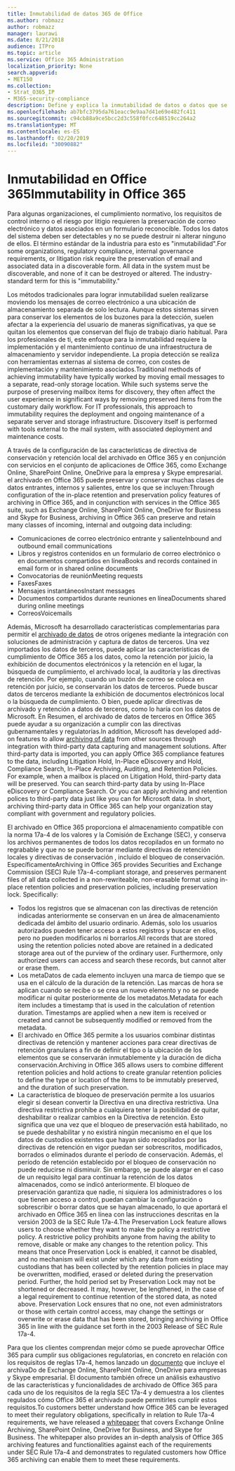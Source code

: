```yaml
---
title: Inmutabilidad de datos 365 de Office
ms.author: robmazz
author: robmazz
manager: laurawi
ms.date: 8/21/2018
audience: ITPro
ms.topic: article
ms.service: Office 365 Administration
localization_priority: None
search.appverid:
- MET150
ms.collection:
- Strat_O365_IP
- M365-security-compliance
description: Define y explica la inmutabilidad de datos o datos que se deben poder detectar y no se pueden destruir ni modificar.
ms.openlocfilehash: ab7bfc3795da761eacc9e9aa7d41e69e482fc411
ms.sourcegitcommit: c94cb88a9ce5bcc2d3c558f0fcc648519cc264a2
ms.translationtype: MT
ms.contentlocale: es-ES
ms.lasthandoff: 02/20/2019
ms.locfileid: "30090882"
---
```

# <a name="immutability-in-office-365"></a><span data-ttu-id="de270-103">Inmutabilidad en Office 365</span><span class="sxs-lookup"><span data-stu-id="de270-103">Immutability in Office 365</span></span>
<span data-ttu-id="de270-p101">Para algunas organizaciones, el cumplimiento normativo, los requisitos de control interno o el riesgo por litigio requieren la preservación de correo electrónico y datos asociados en un formulario reconocible. Todos los datos del sistema deben ser detectables y no se puede destruir ni alterar ninguno de ellos. El término estándar de la industria para esto es "inmutabilidad".</span><span class="sxs-lookup"><span data-stu-id="de270-p101">For some organizations, regulatory compliance, internal governance requirements, or litigation risk require the preservation of email and associated data in a discoverable form. All data in the system must be discoverable, and none of it can be destroyed or altered. The industry-standard term for this is "immutability."</span></span> 

<span data-ttu-id="de270-p102">Los métodos tradicionales para lograr inmutabilidad suelen realizarse moviendo los mensajes de correo electrónico a una ubicación de almacenamiento separada de solo lectura. Aunque estos sistemas sirven para conservar los elementos de los buzones para la detección, suelen afectar a la experiencia del usuario de maneras significativas, ya que se quitan los elementos que conservan del flujo de trabajo diario habitual. Para los profesionales de ti, este enfoque para la inmutabilidad requiere la implementación y el mantenimiento continuo de una infraestructura de almacenamiento y servidor independiente. La propia detección se realiza con herramientas externas al sistema de correo, con costes de implementación y mantenimiento asociados.</span><span class="sxs-lookup"><span data-stu-id="de270-p102">Traditional methods of achieving immutability have typically worked by moving email messages to a separate, read-only storage location. While such systems serve the purpose of preserving mailbox items for discovery, they often affect the user experience in significant ways by removing preserved items from the customary daily workflow. For IT professionals, this approach to immutability requires the deployment and ongoing maintenance of a separate server and storage infrastructure. Discovery itself is performed with tools external to the mail system, with associated deployment and maintenance costs.</span></span>

<span data-ttu-id="de270-111">A través de la configuración de las características de directiva de conservación y retención local del archivado en Office 365 y en conjunción con servicios en el conjunto de aplicaciones de Office 365, como Exchange Online, SharePoint Online, OneDrive para la empresa y Skype empresarial. el archivado en Office 365 puede preservar y conservar muchas clases de datos entrantes, internos y salientes, entre los que se incluyen:</span><span class="sxs-lookup"><span data-stu-id="de270-111">Through configuration of the in-place retention and preservation policy features of archiving in Office 365, and in conjunction with services in the Office 365 suite, such as Exchange Online, SharePoint Online, OneDrive for Business and Skype for Business, archiving in Office 365 can preserve and retain many classes of incoming, internal and outgoing data including:</span></span>
- <span data-ttu-id="de270-112">Comunicaciones de correo electrónico entrante y saliente</span><span class="sxs-lookup"><span data-stu-id="de270-112">Inbound and outbound email communications</span></span>
- <span data-ttu-id="de270-113">Libros y registros contenidos en un formulario de correo electrónico o en documentos compartidos en línea</span><span class="sxs-lookup"><span data-stu-id="de270-113">Books and records contained in email form or in shared online documents</span></span>
- <span data-ttu-id="de270-114">Convocatorias de reunión</span><span class="sxs-lookup"><span data-stu-id="de270-114">Meeting requests</span></span>
- <span data-ttu-id="de270-115">Faxes</span><span class="sxs-lookup"><span data-stu-id="de270-115">Faxes</span></span>
- <span data-ttu-id="de270-116">Mensajes instantáneos</span><span class="sxs-lookup"><span data-stu-id="de270-116">Instant messages</span></span>
- <span data-ttu-id="de270-117">Documentos compartidos durante reuniones en línea</span><span class="sxs-lookup"><span data-stu-id="de270-117">Documents shared during online meetings</span></span>
- <span data-ttu-id="de270-118">Correos</span><span class="sxs-lookup"><span data-stu-id="de270-118">Voicemails</span></span>

<span data-ttu-id="de270-p103">Además, Microsoft ha desarrollado características complementarias para permitir el [archivado de datos](https://support.office.com/article/Archiving-third-party-data-in-Office-365-0ce338d5-3666-4a18-86ab-c6910ff408cc) de otros orígenes mediante la integración con soluciones de administración y captura de datos de terceros. Una vez importados los datos de terceros, puede aplicar las características de cumplimiento de Office 365 a los datos, como la retención por juicio, la exhibición de documentos electrónicos y la retención en el lugar, la búsqueda de cumplimiento, el archivado local, la auditoría y las directivas de retención. Por ejemplo, cuando un buzón de correo se coloca en retención por juicio, se conservarán los datos de terceros. Puede buscar datos de terceros mediante la exhibición de documentos electrónicos local o la búsqueda de cumplimiento. O bien, puede aplicar directivas de archivado y retención a datos de terceros, como lo haría con los datos de Microsoft. En Resumen, el archivado de datos de terceros en Office 365 puede ayudar a su organización a cumplir con las directivas gubernamentales y regulatorias.</span><span class="sxs-lookup"><span data-stu-id="de270-p103">In addition, Microsoft has developed add-on features to allow [archiving of data](https://support.office.com/article/Archiving-third-party-data-in-Office-365-0ce338d5-3666-4a18-86ab-c6910ff408cc) from other sources through integration with third-party data capturing and management solutions. After third-party data is imported, you can apply Office 365 compliance features to the data, including Litigation Hold, In-Place eDiscovery and Hold, Compliance Search, In-Place Archiving, Auditing, and Retention Policies. For example, when a mailbox is placed on Litigation Hold, third-party data will be preserved. You can search third-party data by using In-Place eDiscovery or Compliance Search. Or you can apply archiving and retention polices to third-party data just like you can for Microsoft data. In short, archiving third-party data in Office 365 can help your organization stay compliant with government and regulatory policies.</span></span>

<span data-ttu-id="de270-p104">El archivado en Office 365 proporciona el almacenamiento compatible con la norma 17a-4 de los valores y la Comisión de Exchange (SEC), y conserva los archivos permanentes de todos los datos recopilados en un formato no regrabable y que no se puede borrar mediante directivas de retención locales y directivas de conservación , incluido el bloqueo de conservación. Específicamente</span><span class="sxs-lookup"><span data-stu-id="de270-p104">Archiving in Office 365 provides Securities and Exchange Commission (SEC) Rule 17a-4-compliant storage, and preserves permanent files of all data collected in a non-rewriteable, non-erasable format using in-place retention policies and preservation policies, including preservation lock. Specifically:</span></span>
- <span data-ttu-id="de270-p105">Todos los registros que se almacenan con las directivas de retención indicadas anteriormente se conservan en un área de almacenamiento dedicada del ámbito del usuario ordinario. Además, solo los usuarios autorizados pueden tener acceso a estos registros y buscar en ellos, pero no pueden modificarlos ni borrarlos.</span><span class="sxs-lookup"><span data-stu-id="de270-p105">All records that are stored using the retention policies noted above are retained in a dedicated storage area out of the purview of the ordinary user. Furthermore, only authorized users can access and search these records, but cannot alter or erase them.</span></span>
- <span data-ttu-id="de270-p106">Los metaDatos de cada elemento incluyen una marca de tiempo que se usa en el cálculo de la duración de la retención. Las marcas de hora se aplican cuando se recibe o se crea un nuevo elemento y no se puede modificar ni quitar posteriormente de los metadatos.</span><span class="sxs-lookup"><span data-stu-id="de270-p106">Metadata for each item includes a timestamp that is used in the calculation of retention duration. Timestamps are applied when a new item is received or created and cannot be subsequently modified or removed from the metadata.</span></span>
- <span data-ttu-id="de270-131">El archivado en Office 365 permite a los usuarios combinar distintas directivas de retención y mantener acciones para crear directivas de retención granulares a fin de definir el tipo o la ubicación de los elementos que se conservarán inmutablemente y la duración de dicha conservación.</span><span class="sxs-lookup"><span data-stu-id="de270-131">Archiving in Office 365 allows users to combine different retention policies and hold actions to create granular retention policies to define the type or location of the items to be immutably preserved, and the duration of such preservation.</span></span>
- <span data-ttu-id="de270-p107">La característica de bloqueo de preservación permite a los usuarios elegir si desean convertir la Directiva en una directiva restrictiva. Una directiva restrictiva prohíbe a cualquiera tener la posibilidad de quitar, deshabilitar o realizar cambios en la Directiva de retención. Esto significa que una vez que el bloqueo de preservación está habilitado, no se puede deshabilitar y no existirá ningún mecanismo en el que los datos de custodios existentes que hayan sido recopilados por las directivas de retención en vigor puedan ser sobrescritos, modificados, borrados o eliminados durante el período de conservación. Además, el período de retención establecido por el bloqueo de conservación no puede reducirse ni disminuir. Sin embargo, se puede alargar en el caso de un requisito legal para continuar la retención de los datos almacenados, como se indicó anteriormente. El bloqueo de preservación garantiza que nadie, ni siquiera los administradores o los que tienen acceso a control, puedan cambiar la configuración o sobrescribir o borrar datos que se hayan almacenado, lo que aportará el archivado en Office 365 en línea con las instrucciones descritas en la versión 2003 de la SEC Rule 17a-4.</span><span class="sxs-lookup"><span data-stu-id="de270-p107">The Preservation Lock feature allows users to choose whether they want to make the policy a restrictive policy. A restrictive policy prohibits anyone from having the ability to remove, disable or make any changes to the retention policy. This means that once Preservation Lock is enabled, it cannot be disabled, and no mechanism will exist under which any data from existing custodians that has been collected by the retention policies in place may be overwritten, modified, erased or deleted during the preservation period. Further, the hold period set by Preservation Lock may not be shortened or decreased. It may, however, be lengthened, in the case of a legal requirement to continue retention of the stored data, as noted above. Preservation Lock ensures that no one, not even administrators or those with certain control access, may change the settings or overwrite or erase data that has been stored, bringing archiving in Office 365 in line with the guidance set forth in the 2003 Release of SEC Rule 17a-4.</span></span>

<span data-ttu-id="de270-p108">Para que los clientes comprendan mejor cómo se puede aprovechar Office 365 para cumplir sus obligaciones regulatorias, en concreto en relación con los requisitos de reglas 17a-4, hemos lanzado un [documento](https://go.microsoft.com/fwlink/?linkid=830440) que incluye el archivaDo de Exchange Online, SharePoint Online, OneDrive para empresas y Skype empresarial. El documento también ofrece un análisis exhaustivo de las características y funcionalidades de archivado de Office 365 para cada uno de los requisitos de la regla SEC 17a-4 y demuestra a los clientes regulados cómo Office 365 el archivado puede permitirles cumplir estos requisitos.</span><span class="sxs-lookup"><span data-stu-id="de270-p108">To customers better understand how Office 365 can be leveraged to meet their regulatory obligations, specifically in relation to Rule 17a-4 requirements, we have released a [whitepaper](https://go.microsoft.com/fwlink/?linkid=830440) that covers Exchange Online Archiving, SharePoint Online, OneDrive for Business, and Skype for Business. The whitepaper also provides an in-depth analysis of Office 365 archiving features and functionalities against each of the requirements under SEC Rule 17a-4 and demonstrates to regulated customers how Office 365 archiving can enable them to meet these requirements.</span></span>